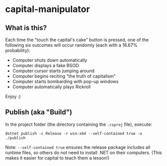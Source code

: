 # capital-manipulator

## What is this?

Each time the "touch the capital's cake" button is pressed, one of the following six outcomes will occur randomly (each with a 16.67% probability):

- Computer shuts down automatically
- Computer displays a fake BSOD
- Computer cursor starts jumping around
- Computer begins reciting "the truth of capitalism"
- Computer starts bombarding with pop-up windows
- Computer automatically plays Rickroll

Enjoy :)

## Publish (aka "Build")

In the project folder (the directory containing the `.csproj` file), execute:

```
dotnet publish -c Release -r win-x64 --self-contained true -o ./publish
```

Note: `--self-contained true` ensures the release package includes all runtime files, so others do not need to install .NET on their computers. (This makes it easier for capital to teach them a lesson!)
